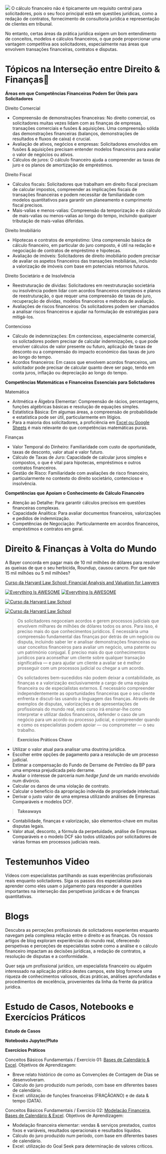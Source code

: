 ![](Solicitadores001.png?raw=true)
O cálculo financeiro não é tipicamente um requisito central para solicitadores, pois o seu foco principal está em questões jurídicas, como a redação de contratos, fornecimento de consultoria jurídica e representação de clientes em tribunal. 

No entanto, certas áreas da prática jurídica exigem um bom entendimento de conceitos, modelos e cálculos financeiros, o que pode proporcionar uma vantagem competitiva aos solicitadores, especialmente nas áreas que envolvem transações financeiras, contratos e disputas.



# Tópicos na Interseção entre Direito & Finanças🥂

**Áreas em que Competências Financeiras Podem Ser Úteis para Solicitadores**

Direito Comercial
- Compreensão de demonstrações financeiras: No direito comercial, os solicitadores muitas vezes lidam com as finanças de empresas, transações comerciais e fusões & aquisições. Uma compreensão sólida das demonstrações financeiras (balanços, demonstrações de resultados e fluxos de caixa) é crucial.
- Avaliação de ativos, negócios e empresas: Solicitadores envolvidos em fusões & aquisições precisam entender modelos financeiros para avaliar o valor de negócios ou ativos.
- Cálculos de juros: O cálculo financeiro ajuda a compreender as taxas de juro e os planos de amortização de empréstimos.

Direito Fiscal
- Cálculos fiscais: Solicitadores que trabalham em direito fiscal precisam de calcular impostos, compreender as implicações fiscais de transações financeiras e podem necessitar de familiaridade com modelos quantitativos para garantir um planeamento e cumprimento fiscal precisos.
- Mais-valias e menos-valias: Compreensão da temporização e do cálculo de mais-valias ou menos-valias ao longo do tempo, incluindo qualquer tributação de mais-valias diferidas.

Direito Imobiliário
- Hipotecas e contratos de empréstimo: Uma compreensão básica de cálculo financeiro, em particular do juro composto, é útil na redação e negociação de contratos de empréstimo e hipotecas.
- Avaliação de imóveis: Solicitadores de direito imobiliário podem precisar de avaliar os aspetos financeiros das transações imobiliárias, incluindo a valorização de imóveis com base em potenciais retornos futuros.

Direito Societário e de Insolvência
- Reestruturação de dívidas: Solicitadores em reestruturação societária ou insolvência podem lidar com acordos financeiros complexos e planos de reestruturação, o que requer uma compreensão de taxas de juro, recuperação de dívidas, modelos financeiros e métodos de avaliação.
- Avaliações de riscos financeiros: Os solicitadores podem ser chamados a analisar riscos financeiros e ajudar na formulação de estratégias para mitigá-los.

Contencioso
- Cálculo de indemnizações: Em contencioso, especialmente comercial, os solictadores podem precisar de calcular indemnizações, o que pode envolver cálculos de valor presente ou futuro, aplicação de taxas de desconto ou a compreensão do impacto económico das taxas de juro ao longo do tempo.
- Acordos financeiros: Em casos que envolvem acordos financeiros, um solicitador pode precisar de calcular quanto deve ser pago, tendo em conta juros, inflação ou depreciação ao longo do tempo.

**Competências Matemáticas e Financeiras Essenciais para Solictadores**

Matemática
- Aritmética e Álgebra Elementar: Compreensão de rácios, percentagens, funções algébricas básicas e resolução de equações simples.
- Estatística Básica: Em algumas áreas, a compreensão de probabilidade e estatística pode ser útil, particularmente em litígios.
- Para a maioria dos solicitadores, a proficiência em <ins>Excel ou Google Sheets</ins> é mais relevante do que competências matemáticas puras.

Finanças
- Valor Temporal do Dinheiro: Familiaridade com custo de oportunidade, taxas de desconto, valor atual e valor futuro.
- Cálculo de Taxas de Juro: Capacidade de calcular juros simples e compostos, o que é vital para hipotecas, empréstimos e outros contratos financeiros.
- Gestão de Risco: Familiaridade com avaliações de risco financeiro, particularmente no contexto do direito societário, contencioso e insolvência.

**Competências que Apoiam o Conhecimento de Cálculo Financeiro**
- Atenção ao Detalhe: Para garantir cálculos precisos em questões financeiras complexas.
- Capacidade Analítica: Para avaliar documentos financeiros, valorizações e pedidos de indemnização.
- Competências de Negociação: Particularmente em acordos financeiros, empréstimos e contratos em geral.

# Direito & Finanças à Volta do Mundo

A Bayer concorda em pagar mais de 10 mil milhões de dólares para resolver as queixas de que o seu herbicida, Roundup, causou cancro. Por que não 15 mil milhões ou 5 mil milhões?

[Curso da Harvard Law School: Financial Analysis and Valuation for Lawyers](https://www.youtube.com/watch?v=QPoRUsRzcPM)


[![Everything Is AWESOME](https://img.youtube.com/vi/StTqXEQ2l-Y/0.jpg)](https://www.youtube.com/watch?v=StTqXEQ2l-Y "Everything Is AWESOME")
[![Everything Is AWESOME](https://i.sstatic.net/q3ceS.png)](https://youtu.be/StTqXEQ2l-Y?t=35s "Everything Is AWESOME")


[![Curso da Harvard Law School](https://img.youtube.com/vi/QPoRUsRzcPM/0.jpg)](https://www.youtube.com/watch?v=QPoRUsRzcPM "Financial Analysis and Valuation for Lawyers")

[![Curso da Harvard Law School](Assets/FVL01.png)](https://www.youtube.com/watch?v=QPoRUsRzcPM "Financial Analysis and Valuation for Lawyers")

>  Os solicitadores negoceiam acordos e gerem processos judiciais que envolvem milhares de milhões de dólares todos os anos. Para isso, é preciso mais do que conhecimentos jurídicos. É necessária uma compreensão fundamental das finanças por detrás de um negócio ou disputa, incluindo saber ler e analisar demonstrações financeiras ou usar conceitos financeiros para avaliar um negócio, uma patente ou um património conjugal. É preciso mais do que conhecimentos jurídicos para aconselhar um cliente sobre qualquer transação significativa — e para ajudar um cliente a avaliar se é melhor prosseguir com um processos judicial ou chegar a um acordo.

>  Os solictadores bem-sucedidos não podem deixar a contabilidade, as finanças e a valorização exclusivamente a cargo de uma equipa financeira ou de especialistas externos. É necessário compreender independentemente as oportunidades financeiras que o seu cliente enfrenta e discuti-las usando a linguagem das finanças. Através de exemplos de disputas, valorizações e de apresentações de profissionais do mundo real, este curso irá ensinar-lhe como interpretar e utilizar dados financeiros, defender o caso de um negócio para um acordo ou processo judicial, e compreender quando e como os especialistas podem apoiar — ou comprometer — o seu trabalho.

>  **Exercícios Práticos Chave**
- Utilizar o valor atual para analisar uma doutrina jurídica.
- Escolher entre opções de pagamento para a resolução de um processo judicial.
- Estimar a compensação do Fundo de Derrame de Petróleo da BP para uma empresa prejudicada pelo derrame.
- Avaliar o interesse de parceria num *hedge fund* de um marido envolvido num divórcio.
- Calcular os danos de uma violação de contrato.
- Calcular o benefício da apropriação indevida de propriedade intelectual.
- Derivar o justo valor de uma empresa utilizando análises de Empresas Comparáveis e modelos DCF.

>  **Takeaways**
- Contabilidade, finanças e valorização, são elementos-chave em muitas disputas legais.
- Valor atual, desconto, a fórmula da perpetuidade, análise de Empresas Comparáveis e o modelo DCF são todos utilizados por solicitadores de várias formas em processos judiciais reais.


# Testemunhos Video

Vídeos com especialistas partilhando as suas experiências profissionais reais enquanto solictadores. Siga os passos dos especialistas para aprender como eles usam o julgamento para responder a questões importantes na interseção das perspetivas jurídicas e de finanças quantitativas.


# Blogs

Descubra as perceções profissionais de solictadores experientes enquanto navegam pela complexa relação entre o direito e as finanças. Os nossos artigos de blog exploram experiências do mundo real, oferecendo perspetivas e perceções de especialistas sobre como a análise e o cálculo financeiro impactam as decisões jurídicas, a redação de contratos, a resolução de disputas e a conformidade. 

Quer seja um profissional jurídico, um especialista financeiro ou alguém interessado na aplicação prática destes campos, este blog fornece uma riqueza de conhecimentos valiosos, dicas práticas, análises aprofundadas e procedimentos de excelência, provenientes da linha da frente da prática jurídica.


# Estudo de Casos, Notebooks e Exercícios Práticos

**Estudo de Casos**

**Notebooks Jupyter/Pluto**

**Exercícios Práticos**

Conceitos Básicos Fundamentais / Exercício 01: [Bases de Calendário & Excel](https://github.com/ASaragga/FinCalcPT/blob/main/Exercicio01.pdf). Objetivos de Aprendizagem:
  - Breve relato histórico de como as Convenções de Contagem de Dias se desenvolveram.
  - Cálculo do juro produzido num período, com base em diferentes bases de calendário.
  - Excel: utilização de funções financeiras (FRAÇÃOANO) e de data & tempo (DATA).

Conceitos Básicos Fundamentais / Exercício 02: [Modelação Financeira, Bases de Calendário & Excel](https://github.com/ASaragga/FinCalcPT/blob/main/Exercicio02.pdf). Objetivos de Aprendizagem:
  - Modelação financeira elementar: vendas & serviços prestados, custos fixos e variáveis, resultados operacionais e resultados líquidos.
  - Cálculo do juro produzido num período, com base em diferentes bases de calendário.
  - Excel: utilização do Goal Seek para determinação de valores críticos.
